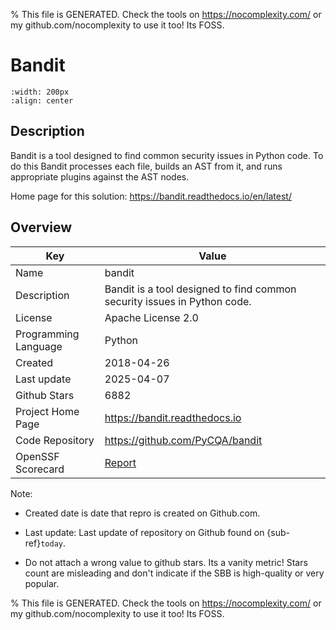 
% This file is GENERATED. Check the tools on https://nocomplexity.com/ or my github.com/nocomplexity to use it too! Its FOSS. 

# Bandit


```{image} https://raw.githubusercontent.com/pycqa/bandit/main/logo/logotype-sm.png 
:width: 200px 
:align: center 
```

## Description 

Bandit is a tool designed to find common security issues in Python code. To do this Bandit processes each file, builds an AST from it, and runs appropriate plugins against the AST nodes.

Home page for this solution: https://bandit.readthedocs.io/en/latest/ 

## Overview 

| Key | Value |
| --- | --- |
| Name | bandit |
| Description | Bandit is a tool designed to find common security issues in Python code. |
| License | Apache License 2.0 |
| Programming Language | Python |
| Created | 2018-04-26 |
| Last update | 2025-04-07 |
| Github Stars | 6882 |
| Project Home Page | https://bandit.readthedocs.io |
| Code Repository | https://github.com/PyCQA/bandit |
| OpenSSF Scorecard | [Report](https://securityscorecards.dev/viewer/?uri=github.com/PyCQA/bandit) |

Note:
 - Created date is date that repro is created on Github.com. 

- Last update: Last update of repository on Github found on {sub-ref}`today`. 

- Do not attach a wrong value to github stars. Its a vanity metric! Stars count are misleading and 
don't indicate if the SBB is high-quality or very popular.

% This file is GENERATED. Check the tools on https://nocomplexity.com/ or my github.com/nocomplexity to use it too! Its FOSS. 

